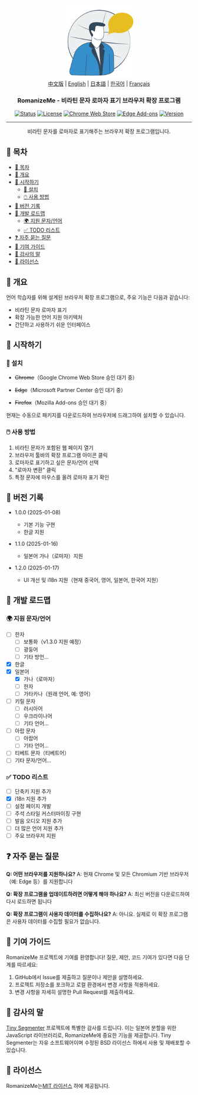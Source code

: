 <p align="center">
  <a href="" rel="noopener">
 <img width=200px height=200px src="assets/romanizemelogo256.png" alt="RomanizeMe - 브라우저 확장 프로그램 로고"></a>
 <br>
 <a href="./README.zh.md">中文版</a> | <a href="./README.md">English</a> | <a href="./README.ja.md">日本語</a> | <a href="./README.ko.md">한국어</a> | <a href="./README.fr.md">Français</a>
</p>

<h3 align="center">RomanizeMe - 비라틴 문자 로마자 표기 브라우저 확장 프로그램</h3>

<div align="center">

[![Status](https://img.shields.io/badge/status-active-success.svg)]()
[![License](https://img.shields.io/badge/license-MIT-blue.svg)](/LICENSE)
[![Chrome Web Store](https://img.shields.io/chrome-web-store/v/your-extension-id.svg)](https://chrome.google.com/webstore/detail/your-extension-id)
[![Edge Add-ons](https://img.shields.io/badge/edge-add--ons-blue.svg)](https://microsoftedge.microsoft.com/addons/detail/your-extension-id)
[![Version](https://img.shields.io/badge/version-1.2.0-blue.svg)](https://github.com/jeffminim/RomanizeMe/releases/tag/v1.2.0)

</div>

---

<p align="center"> 비라틴 문자를 로마자로 표기해주는 브라우저 확장 프로그램입니다.
    <br> 
</p>

## 📝 목차

- [📝 목차](#-목차)
- [🧐 개요 ](#-개요-)
- [🏁 시작하기 ](#-시작하기-)
  - [🔧 설치](#-설치)
  - [🖱️ 사용 방법](#️-사용-방법)
- [📅 버전 기록 ](#-버전-기록-)
- [📅 개발 로드맵 ](#-개발-로드맵-)
  - [🌍 지원 문자/언어 ](#-지원-문자언어-)
  - [✅ TODO 리스트](#-todo-리스트)
- [❓ 자주 묻는 질문 ](#-자주-묻는-질문-)
- [🤝 기여 가이드 ](#-기여-가이드-)
- [🙏 감사의 말 ](#-감사의-말-)
- [📜 라이선스 ](#-라이선스-)

## 🧐 개요 <a name = "개요"></a>

언어 학습자를 위해 설계된 브라우저 확장 프로그램으로, 주요 기능은 다음과 같습니다:

- 비라틴 문자 로마자 표기
- 확장 가능한 언어 지원 아키텍처
- 간단하고 사용하기 쉬운 인터페이스

## 🏁 시작하기 <a name = "시작하기"></a>

### 🔧 설치

- ~~Chrome~~（Google Chrome Web Store 승인 대기 중）

- ~~Edge~~（Microsoft Partner Center 승인 대기 중）

- ~~Firefox~~（Mozilla Add-ons 승인 대기 중）

현재는 수동으로 패키지를 다운로드하여 브라우저에 드래그하여 설치할 수 있습니다.

### 🖱️ 사용 방법

1. 비라틴 문자가 포함된 웹 페이지 열기
2. 브라우저 툴바의 확장 프로그램 아이콘 클릭
3. 로마자로 표기하고 싶은 문자/언어 선택
4. "로마자 변환" 클릭
5. 특정 문자에 마우스를 올려 로마자 표기 확인

## 📅 버전 기록 <a name = "버전-기록"></a>

- 1.0.0 (2025-01-08)
  - 기본 기능 구현
  - 한글 지원

- 1.1.0 (2025-01-16)
  - 일본어 가나（로마자）지원

- 1.2.0 (2025-01-17)
  - UI 개선 및 i18n 지원（현재 중국어, 영어, 일본어, 한국어 지원）

## 📅 개발 로드맵 <a name = "개발-로드맵"></a>

### 🌍 지원 문자/언어 <a name = "지원-문자언어"></a>

- [ ] 한자
  - [ ] 보통화（v1.3.0 지원 예정）
  - [ ] 광둥어
  - [ ] 기타 방언...
- [X] 한글
- [x] 일본어
  - [x] 가나（로마자）
  - [ ] 한자
  - [ ] 가타카나（원래 언어, 예: 영어）
- [ ] 키릴 문자
  - [ ] 러시아어
  - [ ] 우크라이나어
  - [ ] 기타 언어...
- [ ] 아랍 문자
  - [ ] 아랍어
  - [ ] 기타 언어...
- [ ] 티베트 문자（티베트어）
- [ ] 기타 문자/언어...

### ✅ TODO 리스트

- [ ] 단축키 지원 추가
- [x] i18n 지원 추가
- [ ] 설정 페이지 개발
- [ ] 주석 스타일 커스터마이징 구현
- [ ] 발음 오디오 지원 추가
- [ ] 더 많은 언어 지원 추가
- [ ] 주요 브라우저 지원

## ❓ 자주 묻는 질문 <a name = "자주-묻는-질문"></a>

**Q: 어떤 브라우저를 지원하나요?**
A: 현재 Chrome 및 모든 Chromium 기반 브라우저（예: Edge 등）를 지원합니다

**Q: 확장 프로그램을 업데이트하려면 어떻게 해야 하나요?**
A: 최신 버전을 다운로드하여 다시 로드하면 됩니다

**Q: 확장 프로그램이 사용자 데이터를 수집하나요?**
A: 아니요. 실제로 이 확장 프로그램은 사용자 데이터를 수집할 필요가 없습니다.

## 🤝 기여 가이드 <a name = "기여-가이드"></a>

RomanizeMe 프로젝트에 기여를 환영합니다! 질문, 제안, 코드 기여가 있다면 다음 단계를 따르세요:

1. GitHub에서 Issue를 제출하고 질문이나 제안을 설명하세요.
2. 프로젝트 저장소를 포크하고 로컬 환경에서 변경 사항을 적용하세요.
3. 변경 사항을 자세히 설명한 Pull Request를 제출하세요.

## 🙏 감사의 말 <a name = "감사의-말"></a>

[Tiny Segmenter](http://www.chasen.org/~taku/software/TinySegmenter/) 프로젝트에 특별한 감사를 드립니다. 이는 일본어 분할을 위한 JavaScript 라이브러리로, RomanizeMe에 중요한 기능을 제공합니다. Tiny Segmenter는 자유 소프트웨어이며 수정된 BSD 라이선스 하에서 사용 및 재배포할 수 있습니다.

## 📜 라이선스 <a name = "라이선스"></a>

RomanizeMe는[MIT 라이선스](/LICENSE) 하에 제공됩니다.

